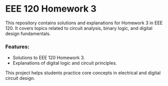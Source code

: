 # EEE 120 Homework 3

This repository contains solutions and explanations for Homework 3 in EEE 120. It covers topics related to circuit analysis, binary logic, and digital design fundamentals.

### Features:
- Solutions to EEE 120 Homework 3.
- Explanations of digital logic and circuit principles.

This project helps students practice core concepts in electrical and digital circuit design.

